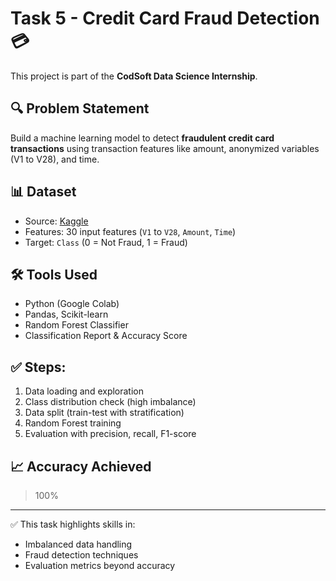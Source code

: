 # Task 5 - Credit Card Fraud Detection 💳

This project is part of the **CodSoft Data Science Internship**.

## 🔍 Problem Statement
Build a machine learning model to detect **fraudulent credit card transactions** using transaction features like amount, anonymized variables (V1 to V28), and time.

## 📊 Dataset
- Source: [Kaggle](https://www.kaggle.com/datasets/mlg-ulb/creditcardfraud)
- Features: 30 input features (`V1` to `V28`, `Amount`, `Time`)
- Target: `Class` (0 = Not Fraud, 1 = Fraud)

## 🛠️ Tools Used
- Python (Google Colab)
- Pandas, Scikit-learn
- Random Forest Classifier
- Classification Report & Accuracy Score

## ✅ Steps:
1. Data loading and exploration
2. Class distribution check (high imbalance)
3. Data split (train-test with stratification)
4. Random Forest training
5. Evaluation with precision, recall, F1-score

## 📈 Accuracy Achieved
> 100%

---

✅ This task highlights skills in:
- Imbalanced data handling
- Fraud detection techniques
- Evaluation metrics beyond accuracy
